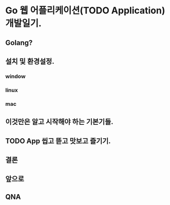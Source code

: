 # Go 웹 어플리케이션(TODO Application) 개발일기.

## Golang?

## 설치 및 환경설정.
### window
### linux
### mac

## 이것만은 알고 시작해야 하는 기본기들.

## TODO App 씹고 뜯고 맛보고 즐기기.

## 결론

## 앞으로

## QNA

